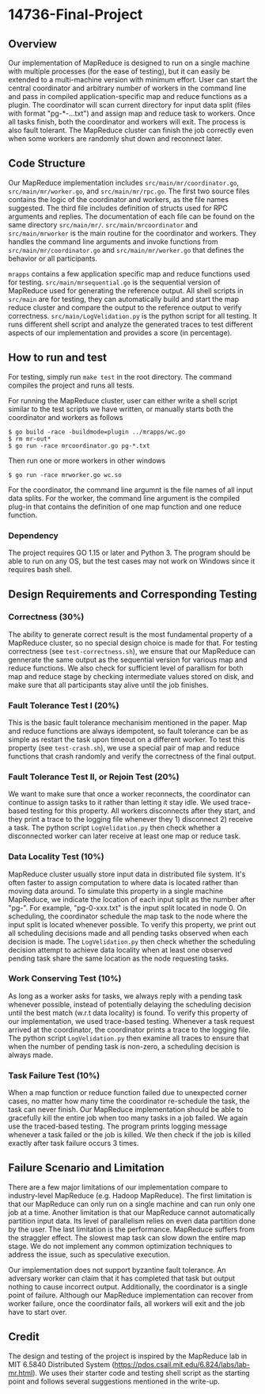# 14736-Final-Project

## Overview

Our implementation of MapReduce is designed to run on a single machine with multiple processes (for the ease of testing), but it can easily be extended to a multi-machine version with minimum effort. User can start the central coordinator and arbitrary number of workers in the command line and pass in compiled application-specific map and reduce functions as a plugin. The coordinator will scan current directory for input data split (files with format "pg-*-...txt") and assign map and reduce task to workers. Once all tasks finish, both the coordinator and workers will exit. The process is also fault tolerant. The MapReduce cluster can finish the job correctly even when some workers are randomly shut down and reconnect later.

## Code Structure

Our MapReduce implementation includes `src/main/mr/coordinator.go`, `src/main/mr/worker.go`, and `src/main/mr/rpc.go`. The first two source files contains the logic of the coordinator and workers, as the file names suggested. The third file includes definition of structs used for RPC arguments and replies. The documentation of each file can be found on the same directory `src/main/mr/`. `src/main/mrcoordinator` and `src/main/mrworker` is the main routine for the coordinator and workers. They handles the command line arguments and invoke functions from `src/main/mr/coordinator.go` and `src/main/mr/worker.go` that defines the behavior or all participants.

`mrapps` contains a few application specific map and reduce functions used for testing. `src/main/mrsequential.go` is the sequential version of MapReduce used for generating the reference output. All shell scripts in `src/main` are for testing, they can automatically build and start the map reduce cluster and compare the output to the reference output to verify correctness. `src/main/LogVelidation.py` is the python script for all testing. It runs different shell script and analyze the generated traces to test different aspects of our implementation and provides a score (in percentage).

## How to run and test

For testing, simply run `make test` in the root directory. The command compiles the project and runs all tests.

For running the MapReduce cluster, user can either write a shell script similar to the test scripts we have written, or manually starts both the coordinator and workers as follows
```
$ go build -race -buildmode=plugin ../mrapps/wc.go
$ rm mr-out*
$ go run -race mrcoordinator.go pg-*.txt
```
Then run one or more workers in other windows
```
$ go run -race mrworker.go wc.so
```
For the coordinator, the command line argumnt is the file names of all input data splits. For the worker, the command line argument is the compiled plug-in that contains the definition of one map function and one reduce function.

### Dependency
The project requires GO 1.15 or later and Python 3. The program should be able to run on any OS, but the test cases may not work on Windows since it requires bash shell.

## Design Requirements and Corresponding Testing

### Correctness (30%)
The ability to generate correct result is the most fundamental property of a MapReduce cluster, so no special design choice is made for that. For testing correctness (see `test-correctness.sh`), we ensure that our MapReduce can gennerate the same output as the sequential version for various map and reduce functions. We also check for sufficient level of parallism for both map and reduce stage by checking intermediate values stored on disk, and make sure that all participants stay alive until the job finishes.

### Fault Tolerance Test I (20%)
This is the basic fault tolerance mechanisim mentioned in the paper. Map and reduce functions are always idempotent, so fault tolerance can be as simple as restart the task upon timeout on a different worker. To test this property (see `test-crash.sh`), we use a special pair of map and reduce functions that crash randomly and verify the correctness of the final output.

### Fault Tolerance Test II, or Rejoin Test (20%)
We want to make sure that once a worker reconnects, the coordinator can continue to assign tasks to it rather than letting it stay idle. We used trace-based testing for this property. All workers disconnects after they start, and they print a trace to the logging file whenever they 1) disconnect 2) receive a task. The python script `LogVelidation.py` then check whether a disconnected worker can later receive at least one map or reduce task.

### Data Locality Test (10%)
MapReduce cluster usually store input data in distributed file system. It's often faster to assign computation to where data is located rather than moving data around. To simulate this property in a single machine MapReduce, we indicate the location of each input split as the number after "pg-". For example, "pg-0-xxx.txt" is the input split located in node 0. On scheduling, the coordinator schedule the map task to the node where the input split is located whenever possible. To verify this property, we print out all scheduling decisions made and all pending tasks observed when each decision is made. The `LogVelidation.py` then check whether the scheduling decision attempt to achieve data locality when at least one observed pending task share the same location as the node requesting tasks.

### Work Conserving Test (10%)
As long as a worker asks for tasks, we always reply with a pending task whenever possible, instead of potentially delaying the scheduling decision until the best match (w.r.t data locality) is found. To verify this property of our implementation, we used trace-based testing. Whenever a task request arrived at the coordinator, the coordinator prints a trace to the logging file. The python script `LogVelidation.py` then examine all traces to ensure that when the number of pending task is non-zero, a scheduling decision is always made.

### Task Failure Test (10%)
When a map function or reduce function failed due to unexpected corner cases, no matter how many time the coordinator re-schedule the task, the task can never finish. Our MapReduce implementation should be able to gracefully kill the entire job when too many tasks in a job failed. We again use the traced-based testing. The program prints logging message whenever a task failed or the job is killed. We then check if the job is killed exactly after task failure occurs 3 times.

## Failure Scenario and Limitation

There are a few major limitations of our implementation compare to industry-level MapReduce (e.g. Hadoop MapReduce). The first limitation is that our MapReduce can only run on a single machine and can run only one job at a time. Another limitation is that our MapReduce cannot automatically partition input data. Its level of parallelism relies on even data partition done by the user. The last limitation is the performance. MapReduce suffers from the straggler effect. The slowest map task can slow down the entire map stage. We do not implement any common optimization techniques to address the issue, such as speculative execution.

Our implementation does not support byzantine fault tolerance. An adversary worker can claim that it has completed that task but output nothing to cause incorrect output. Additionally, the coordinator is a single point of failure. Although our MapReduce implementation can recover from worker failure, once the coordinator fails, all workers will exit and the job have to start over. 

## Credit

The design and testing of the project is inspired by the MapReduce lab in MIT 6.5840 Distributed System (https://pdos.csail.mit.edu/6.824/labs/lab-mr.html). We uses their starter code and testing shell script as the starting point and follows several suggestions mentioned in the write-up.